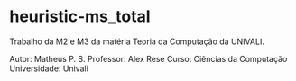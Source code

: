 # heuristic-ms_total
Trabalho da M2 e M3 da matéria Teoria da Computação da UNIVALI.

Autor: Matheus P. S. Professor: Alex Rese Curso: Ciências da Computação Universidade: Univali
